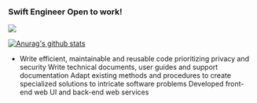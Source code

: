 ### Swift Engineer Open to work!
<img src="https://github.com/Ezra-Black/Ezra-Black/blob/master/EzraBlackIntro.gif?raw=true"/>

[![Anurag's github stats](https://github-readme-stats.vercel.app/api?username=Ezra-Black&count_private=true&show_icons=true&theme=dark)](https://github.com/anuraghazra/github-readme-stats)

- Write efficient, maintainable and reusable code prioritizing privacy and security
Write technical documents, user guides and support documentation
Adapt existing methods and procedures to create specialized solutions to intricate software problems
Developed front-end web UI and back-end web services

<!--
**Ezra-Black/Ezra-Black** is a ✨ _special_ ✨ repository because its `README.md` (this file) appears on your GitHub profile.

Here are some ideas to get you started:


- 🌱 I’m currently learning ...
- 👯 I’m looking to collaborate on ...
- 🤔 I’m looking for help with ...
- 💬 Ask me about ...
- 📫 How to reach me: ...
- 😄 Pronouns: ...
- ⚡ Fun fact: ...
-->
